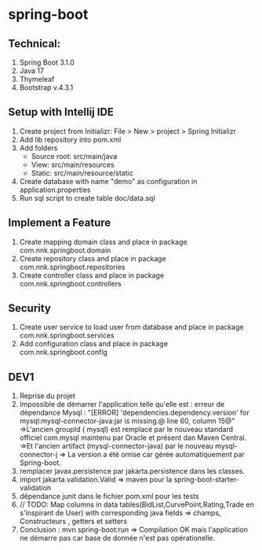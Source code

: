# spring-boot
## Technical:

1. Spring Boot 3.1.0
2. Java 17
3. Thymeleaf
4. Bootstrap v.4.3.1


## Setup with Intellij IDE
1. Create project from Initializr: File > New > project > Spring Initializr
2. Add lib repository into pom.xml
3. Add folders
    - Source root: src/main/java
    - View: src/main/resources
    - Static: src/main/resource/static
4. Create database with name "demo" as configuration in application.properties
5. Run sql script to create table doc/data.sql

## Implement a Feature
1. Create mapping domain class and place in package com.nnk.springboot.domain
2. Create repository class and place in package com.nnk.springboot.repositories
3. Create controller class and place in package com.nnk.springboot.controllers

## Security
1. Create user service to load user from  database and place in package com.nnk.springboot.services
2. Add configuration class and place in package com.nnk.springboot.config

## DEV1
1. Reprise du projet
2. Impossible de démarrer l'application telle qu'elle est :
   erreur de dépendance Mysql : "[ERROR] 'dependencies.dependency.version' for mysql:mysql-connector-java:jar is missing.@ line 60, column 15@"
   =>L'ancien groupId ( mysql) est remplacé par le nouveau standard officiel com.mysql maintenu par Oracle et présent dan Maven Central.
   =>Et l'ancien artifact (mysql-connector-java) par le nouveau mysql-connector-j
   => La version a été omise car gérée automatiquement par Spring-boot.
3. remplacer javax.persistence par  jakarta.persistence dans les classes.
4. import jakarta.validation.Valid => maven pour la spring-boot-starter-validation
5. dépendance junit dans le fichier pom.xml pour les tests
6. // TODO: Map columns in data tables(BidList,CurvePoint,Rating,Trade en s'inspirant de User)  with corresponding java fields 
   => champs, Constructeurs , getters et setters
7. Conclusion : mvn spring-boot:run => Compilation OK mais l'application ne démarre pas car base de donnée n'est pas opérationelle.

